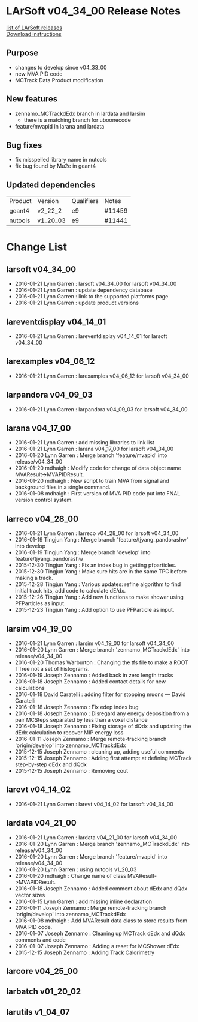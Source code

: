 # LArSoft v04_34_00 Release Notes



[list of LArSoft releases](LArSoft_release_list)  
[Download instructions](http://scisoft.fnal.gov/scisoft/bundles/larsoft/v04_34_00/larsoft-v04_34_00.html)

## Purpose

-   changes to develop since v04_33_00
-   new MVA PID code
-   MCTrack Data Product modification

## New features

-   zennamo_MCTrackdEdx branch in lardata and larsim
    -   there is a matching branch for uboonecode
-   feature/mvapid in larana and lardata

## Bug fixes

-   fix misspelled library name in nutools
-   fix bug found by Mu2e in geant4

## Updated dependencies

|         |          |            |         |
|---------|----------|------------|---------|
| Product | Version  | Qualifiers | Notes   |
| geant4  | v2_22_2  | e9         | \#11459 |
| nutools | v1_20_03 | e9         | \#11441 |

# Change List

## larsoft v04_34_00

-   2016-01-21 Lynn Garren : larsoft v04_34_00 for larsoft v04_34_00
-   2016-01-21 Lynn Garren : update dependency database
-   2016-01-21 Lynn Garren : link to the supported platforms page
-   2016-01-21 Lynn Garren : update product versions

## lareventdisplay v04_14_01

-   2016-01-21 Lynn Garren : lareventdisplay v04_14_01 for larsoft v04_34_00

## larexamples v04_06_12

-   2016-01-21 Lynn Garren : larexamples v04_06_12 for larsoft v04_34_00

## larpandora v04_09_03

-   2016-01-21 Lynn Garren : larpandora v04_09_03 for larsoft v04_34_00

## larana v04_17_00

-   2016-01-21 Lynn Garren : add missing libraries to link list
-   2016-01-21 Lynn Garren : larana v04_17_00 for larsoft v04_34_00
-   2016-01-20 Lynn Garren : Merge branch 'feature/mvapid' into release/v04_34_00
-   2016-01-20 mdhaigh : Modify code for change of data object name MVAResult-\>MVAPIDResult.
-   2016-01-20 mdhaigh : New script to train MVA from signal and background files in a single command.
-   2016-01-08 mdhaigh : First version of MVA PID code put into FNAL version control system.

## larreco v04_28_00

-   2016-01-21 Lynn Garren : larreco v04_28_00 for larsoft v04_34_00
-   2016-01-19 Tingjun Yang : Merge branch 'feature/tjyang_pandorashw' into develop
-   2016-01-19 Tingjun Yang : Merge branch 'develop' into feature/tjyang_pandorashw
-   2015-12-30 Tingjun Yang : Fix an index bug in getting pfparticles.
-   2015-12-30 Tingjun Yang : Make sure hits are in the same TPC before making a track.
-   2015-12-28 Tingjun Yang : Various updates: refine algorithm to find initial track hits, add code to calculate dE/dx.
-   2015-12-26 Tingjun Yang : Add new functions to make shower using PFParticles as input.
-   2015-12-23 Tingjun Yang : Add option to use PFParticle as input.

## larsim v04_19_00

-   2016-01-21 Lynn Garren : larsim v04_19_00 for larsoft v04_34_00
-   2016-01-20 Lynn Garren : Merge branch 'zennamo_MCTrackdEdx' into release/v04_34_00
-   2016-01-20 Thomas Warburton : Changing the tfs file to make a ROOT TTree not a set of histograms.
-   2016-01-19 Joseph Zennamo : Added back in zero length tracks
-   2016-01-18 Joseph Zennamo : Added contact details for new calculations
-   2016-01-18 David Caratelli : adding filter for stopping muons — David Caratelli
-   2016-01-18 Joseph Zennamo : Fix edep index bug
-   2016-01-18 Joseph Zennamo : Disregard any energy deposition from a pair MCSteps separated by less than a voxel distance
-   2016-01-18 Joseph Zennamo : Fixing storage of dQdx and updating the dEdx calculation to recover MIP energy loss
-   2016-01-11 Joseph Zennamo : Merge remote-tracking branch 'origin/develop' into zennamo_MCTrackdEdx
-   2015-12-15 Joseph Zennamo : cleaning up, adding useful comments
-   2015-12-15 Joseph Zennamo : Adding first attempt at defining MCTrack step-by-step dEdx and dQdx
-   2015-12-15 Joseph Zennamo : Removing cout

## larevt v04_14_02

-   2016-01-21 Lynn Garren : larevt v04_14_02 for larsoft v04_34_00

## lardata v04_21_00

-   2016-01-21 Lynn Garren : lardata v04_21_00 for larsoft v04_34_00
-   2016-01-20 Lynn Garren : Merge branch 'zennamo_MCTrackdEdx' into release/v04_34_00
-   2016-01-20 Lynn Garren : Merge branch 'feature/mvapid' into release/v04_34_00
-   2016-01-20 Lynn Garren : using nutools v1_20_03
-   2016-01-20 mdhaigh : Change name of class MVAResult-\>MVAPIDResult.
-   2016-01-18 Joseph Zennamo : Added comment about dEdx and dQdx vector sizes
-   2016-01-15 Lynn Garren : add missing inline declaration
-   2016-01-11 Joseph Zennamo : Merge remote-tracking branch 'origin/develop' into zennamo_MCTrackdEdx
-   2016-01-08 mdhaigh : Add MVAResult data class to store results from MVA PID code.
-   2016-01-07 Joseph Zennamo : Cleaning up MCTrack dEdx and dQdx comments and code
-   2016-01-07 Joseph Zennamo : Adding a reset for MCShower dEdx
-   2015-12-15 Joseph Zennamo : Adding Track Calorimetry

## larcore v04_25_00

## larbatch v01_20_02

## larutils v1_04_07
